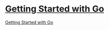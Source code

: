 # [Getting Started with Go](https://www.coursera.org/learn/golang-getting-started?specialization=google-golang)
[Getting Started with Go](https://www.coursera.org/learn/golang-getting-started?specialization=google-golang)
